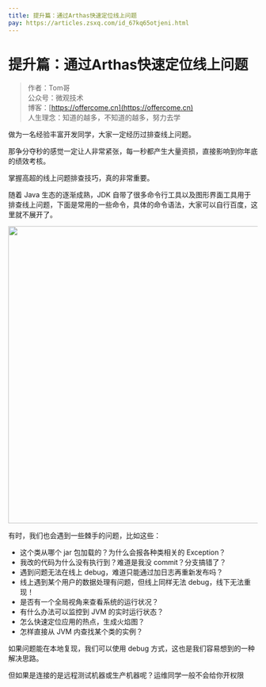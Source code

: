 ```yaml
---
title: 提升篇：通过Arthas快速定位线上问题
pay: https://articles.zsxq.com/id_67kq65otjeni.html
---
```


#  提升篇：通过Arthas快速定位线上问题

> 作者：Tom哥
> <br/>公众号：微观技术
> <br/> 博客：[https://offercome.cn](https://offercome.cn)
> <br/> 人生理念：知道的越多，不知道的越多，努力去学

做为一名经验丰富开发同学，大家一定经历过排查线上问题。

那争分夺秒的感觉一定让人非常紧张，每一秒都产生大量资损，直接影响到你年底的绩效考核。

掌握高超的线上问题排查技巧，真的非常重要。

随着 Java 生态的逐渐成熟，JDK 自带了很多命令行工具以及图形界面工具用于排查线上问题，下面是常用的一些命令，具体的命令语法，大家可以自行百度，这里就不展开了。

<div align="left">
    <img src="https://offercome.cn/images/pay/arch/23-1.png" width="600px">
</div>

有时，我们也会遇到一些棘手的问题，比如这些：

- 这个类从哪个 jar 包加载的？为什么会报各种类相关的 Exception？
- 我改的代码为什么没有执行到？难道是我没 commit？分支搞错了？
- 遇到问题无法在线上 debug，难道只能通过加日志再重新发布吗？
- 线上遇到某个用户的数据处理有问题，但线上同样无法 debug，线下无法重现！
- 是否有一个全局视角来查看系统的运行状况？
- 有什么办法可以监控到 JVM 的实时运行状态？
- 怎么快速定位应用的热点，生成火焰图？
- 怎样直接从 JVM 内查找某个类的实例？


如果问题能在本地复现，我们可以使用 debug 方式，这也是我们容易想到的一种解决思路。

但如果是连接的是远程测试机器或生产机器呢？运维同学一般不会给你开权限


